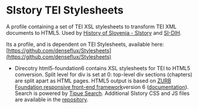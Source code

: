 # SIstory TEI Stylesheets

A profile containing a set of TEI XSL stylesheets to transform TEI XML documents to HTML5. Used by [History of Slovenia - SIstory](httpss://sistory.si/) and [SI-DIH](http://sidih.si/).

Its a profile, and is dependent on TEI Stylesheets, available here: [https://github.com/denseflux/Stylesheets](https://github.com/denseflux/Stylesheets)

* Direcotry html5-foundation6 contains XSL stylesheets for TEI to HTML5 conversion. Split level for div is set at 0: top-level div sections (chapters) are split apart as HTML pages. HTML5 output is based on [ZURB Foundation responsive front-end framework](https://github.com/zurb/foundation-sites)version 6 ([documentation](http://foundation.zurb.com/sites/docs/)). Search is powered by [Tipue Search](https://github.com/Tipue/Tipue-Search). Additional SIstory CSS and JS files are available in the [repository](https://github.com/SIstory/themes).
